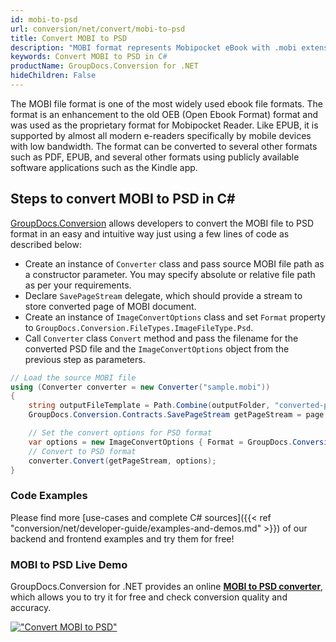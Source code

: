 ```yaml
---
id: mobi-to-psd
url: conversion/net/convert/mobi-to-psd
title: Convert MOBI to PSD
description: "MOBI format represents Mobipocket eBook with .mobi extension. Learn how to convert MOBI to PSD file programmatically in C# language using GroupDocs.Conversion for .NET library."
keywords: Convert MOBI to PSD in C#
productName: GroupDocs.Conversion for .NET
hideChildren: False
---
```


The MOBI file format is one of the most widely used ebook file formats. The format is an enhancement to the old OEB (Open Ebook Format) format and was used as the proprietary format for Mobipocket Reader. Like EPUB, it is supported by almost all modern e-readers specifically by mobile devices with low bandwidth. The format can be converted to several other formats such as PDF, EPUB, and several other formats using publicly available software applications such as the Kindle app.

## Steps to convert MOBI to PSD in C#

[GroupDocs.Conversion](https://products.groupdocs.com/conversion/net) allows developers to convert the MOBI file to PSD format in an easy and intuitive way just using a few lines of code as described below:

* Create an instance of `Converter` class and pass source MOBI file path as a constructor parameter. You may specify absolute or relative file path as per your requirements. 
* Declare `SavePageStream` delegate, which should provide a stream to store converted page of MOBI document.
* Create an instance of `ImageConvertOptions` class and set `Format` property to `GroupDocs.Conversion.FileTypes.ImageFileType.Psd`.
* Call `Converter` class `Convert` method and pass the filename for the converted PSD file and the `ImageConvertOptions` object from the previous step as parameters.

```csharp
// Load the source MOBI file
using (Converter converter = new Converter("sample.mobi"))
{
    string outputFileTemplate = Path.Combine(outputFolder, "converted-page-{0}.psd");
    GroupDocs.Conversion.Contracts.SavePageStream getPageStream = page => new FileStream(string.Format(outputFileTemplate, page), FileMode.Create);

    // Set the convert options for PSD format
    var options = new ImageConvertOptions { Format = GroupDocs.Conversion.FileTypes.ImageFileType.Psd };   
    // Convert to PSD format
    converter.Convert(getPageStream, options);
}
```

### Code Examples

Please find more [use-cases and complete C# sources]({{< ref "conversion/net/developer-guide/examples-and-demos.md" >}}) of our backend and frontend examples and try them for free!

### MOBI to PSD Live Demo

GroupDocs.Conversion for .NET provides an online [**MOBI to PSD converter**](https://products.groupdocs.app/conversion/mobi-to-psd), which allows you to try it for free and check conversion quality and accuracy.

[!["Convert MOBI to PSD"](conversion/net/images/convert-to-psd/convert-mobi-to-psd.png)](https://products.groupdocs.app/conversion/mobi-to-psd)
